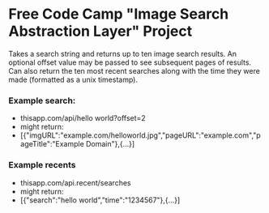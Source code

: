 # Free Code Camp "Image Search Abstraction Layer" Project

Takes a search string and returns up to ten image search results. An optional offset value may be passed to see subsequent pages of results. Can also return the ten most recent searches along with the time they were made (formatted as a unix timestamp).

### Example search:
* thisapp.com/api/hello world?offset=2
* might return:
* [{"imgURL":"example.com/helloworld.jpg","pageURL":"example.com","pageTitle":"Example Domain"},{...}]

### Example recents
* thisapp.com/api.recent/searches
* might return:
* [{"search":"hello world","time":"1234567"},{...}]
